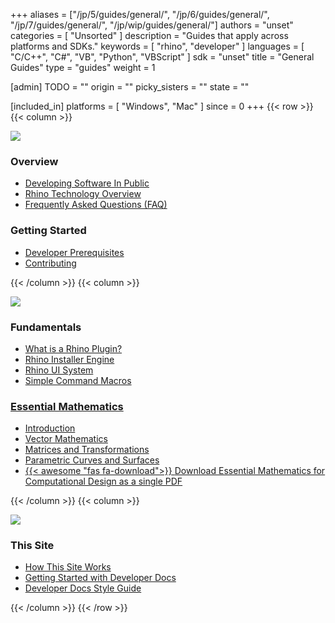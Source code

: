 +++
aliases = ["/jp/5/guides/general/", "/jp/6/guides/general/", "/jp/7/guides/general/", "/jp/wip/guides/general/"]
authors = "unset"
categories = [ "Unsorted" ]
description = "Guides that apply across platforms and SDKs."
keywords = [ "rhino", "developer" ]
languages = [ "C/C++", "C#", "VB", "Python", "VBScript" ]
sdk = "unset"
title = "General Guides"
type = "guides"
weight = 1

[admin]
TODO = ""
origin = ""
picky_sisters = ""
state = ""

[included_in]
platforms = [ "Windows", "Mac" ]
since = 0
+++
{{< row >}}
{{< column >}}

<!--the .snagit project for this image can be found next to the image -->
[<img src="/images/general-guides-col1.png">](/guides/general/developing-software-in-public)

### Overview

- [Developing Software In Public](/guides/general/developing-software-in-public)
- [Rhino Technology Overview](/guides/general/rhino-technology-overview)
- [Frequently Asked Questions (FAQ)](/guides/general/frequently-asked-questions)

### Getting Started

- [Developer Prerequisites](/guides/general/rhino-developer-prerequisites)
- [Contributing](/guides/general/contributing)

{{< /column >}}
{{< column >}}

<!--the .snagit project for this image can be found next to the image -->
[<img src="/images/general-guides-col2.png">](/guides/general/what-is-a-rhino-plugin)

### Fundamentals

- [What is a Rhino Plugin?](/guides/general/what-is-a-rhino-plugin)
- [Rhino Installer Engine](/guides/general/rhino-installer-engine)
- [Rhino UI System](/guides/general/rhino-ui-system/)
- [Simple Command Macros](/guides/general/creating-command-macros/)

### [Essential Mathematics](/guides/general/essential-mathematics)

- [Introduction](/guides/general/essential-mathematics)
- [Vector Mathematics](/guides/general/essential-mathematics/vector-mathematics)
- [Matrices and Transformations](/guides/general/essential-mathematics/matrices-transformations)
- [Parametric Curves and Surfaces](/guides/general/essential-mathematics/parametric-curves-surfaces)
- [{{< awesome "fas fa-download">}} ](http://www.rhino3d.com/download/rhino/5.0/essentialmathematicsthirdedition/) [Download Essential Mathematics for Computational Design as a single PDF ](http://www.rhino3d.com/download/rhino/5.0/essentialmathematicsthirdedition/)

{{< /column >}}
{{< column >}}

<!--the .snagit project for this image can be found next to the image -->
[<img src="/images/general-guides-col3.png">](/guides/general/how-this-site-works)

### This Site

- [How This Site Works](/guides/general/how-this-site-works)
- [Getting Started with Developer Docs](https://github.com/mcneel/developer-rhino3d-com/blob/main/README.md)
- [Developer Docs Style Guide](/guides/general/developer-docs-style-guide)

{{< /column >}}
{{< /row >}}
